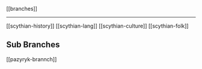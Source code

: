 [[branches]]

---

[[scythian-history]]
[[scythian-lang]]
[[scythian-culture]]
[[scythian-folk]]

## Sub Branches
[[pazyryk-brannch]]

